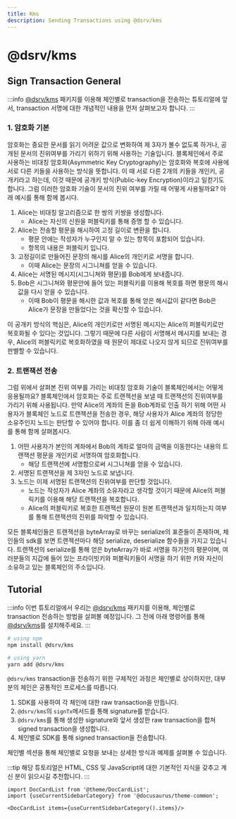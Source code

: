 ```yaml
---
title: Kms
description: Sending Transactions using @dsrv/kms
---
```


# @dsrv/kms

## Sign Transaction General

:::info
[@dsrv/kms](https://www.npmjs.com/package/@dsrv/kms) 패키지를 이용해 체인별로 transaction을 전송하는 튜토리얼에 앞서, transaction 서명에 대한 개념적인 내용을 먼저 살펴보고자 합니다.
:::

### 1. 암호화 기본

암호화는 중요한 문서를 읽기 어려운 값으로 변화하여 제 3자가 볼수 없도록 하거나, 공개된 문서의 진위여부를 가리기 위하기 위해 사용하는 기술입니다. 블록체인에서 주로 사용하는 비대칭 암호화(Asymmetric Key Cryptography)는 암호화와 복호에 사용에 서로 다른 키들을 사용하는 방식을 뜻합니다. 이 때 서로 다른 2개의 키들을 개인키, 공개키라고 하는데, 이것 때문에 공개키 방식(Public-key Encryption)이라고 일컫기도 합니다. 그럼 이러한 암호화 기술이 문서의 진위 여부를 가릴 때 어떻게 사용될까요? 아래 예시를 통해 함께 봅시다.

1. Alice는 비대칭 알고리즘으로 한 쌍의 키쌍을 생성합니다.
   - Alice는 자신의 신원을 퍼블릭키를 통해 증명 할 수 있습니다.
2. Alice는 전송할 평문을 해시하여 고정 길이로 변환을 합니다.
   - 평문 안에는 작성자가 누구인지 알 수 있는 항목이 포함되어 있습니다.
   - 항목의 내용은 퍼블릭키 입니다.
3. 고정길이로 만들어진 문장의 해시를 Alice의 개인키로 서명을 합니다.
   - 이때 Alice는 문장의 시그니쳐를 얻을 수 있습니다.
4. Alice는 서명된 메시지(시그니쳐와 평문)를 Bob에게 보내줍니다.
5. Bob은 시그니쳐와 평문안에 들어 있는 퍼블릭키를 이용해 복호를 하면 평문의 해시값을 다시 얻을 수 있습니다.
   - 이때 Bob이 평문을 해시한 값과 복호를 통해 얻은 해시값이 같다면 Bob은 Alice가 문장을 만들었다는 것을 확신할 수 있습니다.

이 공개키 방식의 핵심은, Alice의 개인키로만 서명된 메시지는 Alice의 퍼블릭키로만 복호화될 수 있다는 것입니다. 그렇기 때문에 다른 사람이 서명해서 메시지를 보내는 경우, Alice의 퍼블릭키로 복호화하였을 때 원문이 제대로 나오지 않게 되므로 진위여부를 판별할 수 있습니다.

### 2. 트랜잭션 전송

그럼 위에서 살펴본 진위 여부를 가리는 비대칭 암호화 기술이 블록체인에서는 어떻게 응용될까요? 블록체인에서 암호화는 주로 트랜젝션을 보낼 때 트랜잭션의 진위여부를 가리기 위해 사용됩니다. 만약 Alice의 계좌의 돈을 Bob계좌로 인출 하기 위해 어떤 사용자가 블록체인 노드로 트랜젝션을 전송한 경우, 해당 사용자가 Alice 계좌의 정당한 소유주인지 노드는 판단할 수 있어야 합니다. 이를 좀 더 쉽게 이해하기 위해 아래 예시를 통해 함께 살펴봅시다.

1. 어떤 사용자가 본인의 계좌에서 Bob의 계좌로 얼마의 금액을 이동한다는 내용의 트랜잭션 평문을 개인키로 서명하여 암호화합니다.
   - 해당 트랜잭션에 서명함으로써 시그니쳐를 얻을 수 있습니다.
2. 서명된 트랜잭션을 제 3자인 노드로 보냅니다.
3. 노드는 이제 서명된 트랜잭션의 진위여부를 판단할 것입니다.
   - 노드는 작성자가 Alice 계좌의 소유자라고 생각할 것이기 때문에 Alice의 퍼블릭키를 이용해 해당 트랜잭션을 복호합니다.
   - Alice의 퍼블릭키로 복호한 트랜잭션 원문이 원본 트랜잭션과 일치하는지 여부를 통해 트랜잭션의 진위를 파악할 수 있습니다.

모든 블록체인들은 트랜잭션을 byteArray로 바꾸는 serialize의 표준들이 존재하며, 체인들의 sdk를 보면 트랜젝션마다 해당 serialize, deserialize 함수들을 가지고 있습니다. 트랜잭션의 serialize를 통해 얻은 byteArray가 바로 서명을 하기전의 평문이며, 여러분들의 지갑에 들어 있는 프라이빗키와 퍼블릭키들이 서명을 하기 위한 키와 자신이 소유하고 있는 블록체인의 주소입니다.

## Tutorial

:::info
이번 튜토리얼에서 우리는 [@dsrv/kms](https://www.npmjs.com/package/@dsrv/kms) 패키지를 이용해, 체인별로 transaction 전송하는 방법을 살펴볼 예정입니다. 그 전에 아래 명령어를 통해 [@dsrv/kms](https://www.npmjs.com/package/@dsrv/kms)를 설치해주세요.
:::

```bash
# using npm
npm install @dsrv/kms

# using yarn
yarn add @dsrv/kms
```

`@dsrv/kms` transaction을 전송하기 위한 구체적인 과정은 체인별로 상이하지만, 대부분의 체인은 공통적인 프로세스를 따릅니다.

1. SDK를 사용하여 각 체인에 대한 raw transaction을 만듭니다.
2. `@dsrv/kms`의 `signTx`메서드를 통해 signature를 받습니다.
3. `@dsrv/kms`를 통해 생성한 signature와 앞서 생성한 raw transaction을 합쳐 signed transaction을 생성합니다.
4. 체인별로 SDK를 통해 signed transaction을 전송합니다.

체인별 섹션을 통해 체인별로 요청을 보내는 상세한 방식과 예제를 살펴볼 수 있습니다.

:::tip
해당 튜토리얼은 HTML, CSS 및 JavaScript에 대한 기본적인 지식을 갖추고 계신 분이 읽으시길 추천합니다.
:::

```mdx-code-block
import DocCardList from '@theme/DocCardList';
import {useCurrentSidebarCategory} from '@docusaurus/theme-common';

<DocCardList items={useCurrentSidebarCategory().items}/>
```
